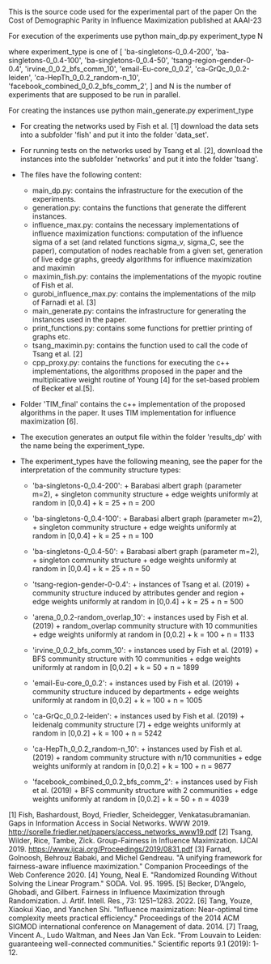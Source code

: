 This is the source code used for the experimental part of the paper 
			On the Cost of Demographic Parity in Influence Maximization published at AAAI-23

For execution of the experiments use
    python main_dp.py experiment_type N

where experiment_type is one of
        [   'ba-singletons-0_0.4-200',
            'ba-singletons-0_0.4-100',
            'ba-singletons-0_0.4-50',
            'tsang-region-gender-0-0.4',
            'irvine_0_0.2_bfs_comm_10',
            'email-Eu-core_0_0.2',
            'ca-GrQc_0_0.2-leiden',
            'ca-HepTh_0_0.2_random-n_10',
            'facebook_combined_0_0.2_bfs_comm_2',
            ]
and N is the number of experiments that are supposed to be run in parallel.

For creating the instances use
    python main_generate.py experiment_type


- For creating the networks used by Fish et al. [1] download the data sets into a subfolder 'fish' and put it into the folder 'data_set'.

- For running tests on the networks used by Tsang et al. [2], download the instances into the subfolder 'networks' and put it into the folder 'tsang'.

- The files have the following content:
    - main_dp.py: contains the infrastructure for the execution of the experiments.
    - generation.py: contains the functions that generate the different instances.
    - influence_max.py: contains the necessary implementations of influence maximization functions: computation of the influence sigma of a set (and related functions sigma_v, sigma_C, see the paper), computation of nodes reachable from a given set, generation of live edge graphs, greedy algorithms for influence maximization and maximin
    - maximin_fish.py: contains the implementations of the myopic routine of Fish et al.
    - gurobi_influence_max.py: contains the implementations of the milp of Farnadi et al. [3]
    - main_generate.py: contains the infrastructure for generating the instances used in the paper.
    - print_functions.py: contains some functions for prettier printing of graphs etc.
    - tsang_maximin.py: contains the function used to call the code of Tsang et al. [2]
    - cpp_proxy.py: contains the functions for executing the c++ implementations, the algorithms proposed in the paper and the multiplicative weight routine of Young [4] for the set-based problem of Becker et al.[5].

- Folder 'TIM_final' contains the c++ implementation of the proposed algorithms in the paper. It uses TIM implementation for influence maximization [6].
- The execution generates an output file within the folder 'results_dp' with the name being the experiment_type.


- The experiment_types have the following meaning, see the paper for the interpretation of the community structure types:
    - 'ba-singletons-0_0.4-200':            + Barabasi albert graph (parameter m=2),
                                            + singleton community structure
                                            + edge weights uniformly at random in [0,0.4]
                                            + k = 25
                                            + n = 200

    - 'ba-singletons-0_0.4-100':            + Barabasi albert graph (parameter m=2),
                                            + singleton community structure
                                            + edge weights uniformly at random in [0,0.4]
                                            + k = 25
                                            + n = 100

    - 'ba-singletons-0_0.4-50':             + Barabasi albert graph (parameter m=2),
                                            + singleton community structure
                                            + edge weights uniformly at random in [0,0.4]
                                            + k = 25
                                            + n = 50

    - 'tsang-region-gender-0-0.4':          + instances of Tsang et al. (2019)
                                            + community structure induced by attributes gender and region
                                            + edge weights uniformly at random in [0,0.4]
                                            + k = 25
                                            + n = 500

    - 'arena_0_0.2-random_overlap_10':      + instances used by Fish et al. (2019)
                                            + random_overlap community structure with 10 communities
                                            + edge weights uniformly at random in [0,0.2]
                                            + k = 100
                                            + n = 1133                                

    - 'irvine_0_0.2_bfs_comm_10':           + instances used by Fish et al. (2019)
                                            + BFS community structure with 10 communities
                                            + edge weights uniformly at random in [0,0.2]
                                            + k = 50
                                            + n = 1899
                                            
    - 'email-Eu-core_0_0.2':                + instances used by Fish et al. (2019)
                                            + community structure induced by departments
                                            + edge weights uniformly at random in [0,0.2]
                                            + k = 100
                                            + n = 1005

    - 'ca-GrQc_0_0.2-leiden':               + instances used by Fish et al. (2019)
                                            + leidenalg community structure [7]
                                            + edge weights uniformly at random in [0,0.2]
                                            + k = 100
                                            + n = 5242

    - 'ca-HepTh_0_0.2_random-n_10':         + instances used by Fish et al. (2019)
                                            + random community structure with n/10 communities
                                            + edge weights uniformly at random in [0,0.2]
                                            + k = 100
                                            + n = 9877

    - 'facebook_combined_0_0.2_bfs_comm_2': + instances used by Fish et al. (2019)
                                            + BFS community structure with 2 communities
                                            + edge weights uniformly at random in [0,0.2]
                                            + k = 50
                                            + n = 4039


[1] Fish, Bashardoust, Boyd, Friedler, Scheidegger, Venkatasubramanian. Gaps in Information Access in Social Networks. WWW 2019.
    http://sorelle.friedler.net/papers/access_networks_www19.pdf
[2] Tsang, Wilder, Rice, Tambe, Zick. Group-Fairness in Influence Maximization. IJCAI 2019.
    https://www.ijcai.org/Proceedings/2019/0831.pdf
[3] Farnad, Golnoosh, Behrouz Babaki, and Michel Gendreau. "A unifying framework for fairness-aware influence maximization." Companion Proceedings of the Web Conference 2020.
[4] Young, Neal E. "Randomized Rounding Without Solving the Linear Program." SODA. Vol. 95. 1995.
[5] Becker, D’Angelo, Ghobadi, and Gilbert. Fairness in Influence Maximization through Randomization. J. Artif. Intell. Res., 73: 1251–1283. 2022.
[6] Tang, Youze, Xiaokui Xiao, and Yanchen Shi. "Influence maximization: Near-optimal time complexity meets practical efficiency." Proceedings of the 2014 ACM SIGMOD international conference on Management of data. 2014.
[7] Traag, Vincent A., Ludo Waltman, and Nees Jan Van Eck. "From Louvain to Leiden: guaranteeing well-connected communities." Scientific reports 9.1 (2019): 1-12.
